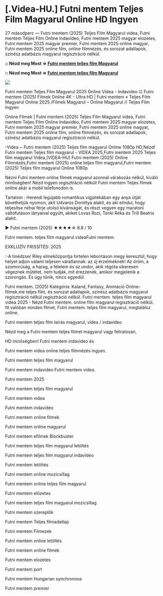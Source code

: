 # [.Videa-HU.] Futni mentem Teljes Film Magyarul Online HD Ingyen

27 másodperc — Futni mentem (2025) Teljes Film Magyarul videa, Futni mentem Teljes Film Online Indavideo, Futni mentem 2025 magyar elozetes, Futni mentem 2025 magyar premier, Futni mentem 2025 online magyar, Futni mentem 2025 online film, online filmnézés, és sorozat adatlapok, színész adatbázis magyarul regisztráció nélkül.

**:: Nézd meg Most => [Futni mentem teljes film Magyarul](https://t.co/0eT5CZ5W6g)**

**:: Nézd meg Most => [Futni mentem teljes film Magyarul](https://t.co/0eT5CZ5W6g)**

<p dir="auto"><a href="https://t.co/0eT5CZ5W6g" title="GITHUB" rel="nofollow"><img src="https://i.imgur.com/jhNGoEt.gif" style="max-width: 100%;"></a></p>

Futni mentem Teljes Film Magyarul 2025 Online Videa - Indavideo ☑ Futni mentem (2025) Filmek Online 4K - Ultra HD | Futni mentem « Teljes Film Magyarul Online 2025 /Filmek Magyarul – Online Magyarul // Teljes Film Ingyen

Online Filmek | Futni mentem (2025) Teljes Film Magyarul videa, Futni mentem Teljes Film Online Indavideo, Futni mentem 2025 magyar elozetes, Futni mentem 2025 magyar premier, Futni mentem 2025 online magyar, Futni mentem 2025 online film, online filmnézés, és sorozat adatlapok, színész adatbázis magyarul regisztráció nélkül.

-Videa ~ Futni mentem (2025) Teljes film magyarul Online 1080p HD,Nézd! Futni mentem Teljes film magyarul - VIDEA 2025,Futni mentem 2025 Teljes film magyarul Videa,(VIDEA-HU) Futni mentem (2025) Online Filmnézés,Futni mentem (2025) online teljes film magyarul,Futni mentem (2025) Teljes film magyarul Online 1080p

Nézni Futni mentem online filmek magyarul azonnal várakozás nélkül, kiváló minőségben! Nézd ingyen regisztráció nélkül! Futni mentem Teljes filmek online akár a mobil telefonodon is.

Tartalom : Herendi legújabb romantikus vígjátékában egy anya útját követhetjük nyomon, akit Udvaros Dorottya alakít, és aki elindul, hogy teljesítse néhai férje utolsó kívánságát, és részt vegyen egy maratoni váltófutáson lányaival együtt, akiket Lovas Rozi, Tenki Réka és Trill Beatrix alakít.

▶️ Futni mentem (2025) ★★★★☆ 8.8 / 10

Futni mentem. teljes film magyarul videaFutni mentem.

EXKLUZÍV FRISSÍTÉS: 2025

:-A tinédzser Riley elmeközpontja hirtelen lebontáson megy keresztül, hogy helyet adjon valami teljesen váratlannak: az új érzelmeknek! Az öröm, a szomorúság, a harag, a félelem és az undor, akik régóta sikeresen végeznek műtétet, nem tudják, mit érezzenek, amikor megjelenik a szorongás. És úgy tűnik, nincs egyedül.

Futni mentem. (2025) Kategória: Kaland, Fantasy, Animáció Online-filmek.me teljes film, és sorozat adatlapok, színész adatbázis magyarul regisztráció nélkül.regisztráció nélkül. Futni mentem. teljes film magyarul videa 2025 - Nézd Futni mentem. online film magyarul regisztráció nélkül. Itt valóban minden filmet, Futni mentem. teljes film magyarul, megtalálsz online.

Futni mentem teljes film leírás magyarul, videa / indavideo

Nézd meg a Futni mentem teljes filmet magyarul vagy feliratosan, 

HD minőségben! Futni mentem indavideo és 

Futni mentem videa online teljes filmnézés ingyen. 

Futni mentem teljes film magyarul 

Futni mentem indavideo Futni mentem videa.

Futni mentem 2025

Futni mentem teljes film magyarul

Futni mentem videa

Futni mentem indavideo

Futni mentem online filmek

Futni mentem online magyarul

Futni mentem efilmek Blockbuster

Futni mentem teljes film magyarul letöltés

Futni mentem teljes film magyarul indavideo

Futni mentem letöltés

Futni mentem online mozicsillag

Futni mentem online teljes film magyarul

Futni mentem előzetes

Futni mentem teljes film magyarul mozicsillag

Futni mentem szereplők

Futni mentem Teljes filmadatlap

Futni mentem Filmezek

Futni mentem online letöltés

Futni mentem online filmek

Futni mentem elozetes

Futni mentem port

Futni mentem Hungarian synchronous

Futni mentem premier
